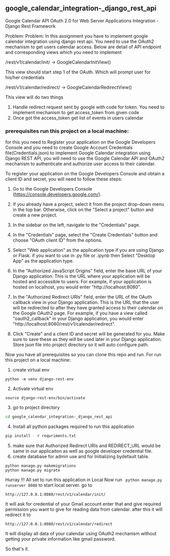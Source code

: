 ## google_calendar_integration-_django_rest_api
Google Calendar API OAuth 2.0 for Web Server Applications Integration - Django Rest Framework

Problem: Problem: In this assignment you have to implement google calendar integration using django rest api. You need to use the OAuth2 mechanism to
get users calendar access. Below are detail of API endpoint and corresponding views which you need to implement

/rest/v1/calendar/init/ -> GoogleCalendarInitView()

This view should start step 1 of the OAuth. Which will prompt user for
his/her credentials

/rest/v1/calendar/redirect/ -> GoogleCalendarRedirectView()

This view will do two things
1. Handle redirect request sent by google with code for token. You
need to implement mechanism to get access_token from given
code
2. Once got the access_token get list of events in users calendar

### prerequisites run this project on a local machine: 

for this you need to Register your application on the Google Developers Console and you need to create Google Account Credentials file(Credentials.json) to implement Google Calendar integration using Django REST API, you will need to use the Google Calendar API and OAuth2 mechanism to authenticate and authorize user access to their calendar.


To register your application on the Google Developers Console and obtain a client ID and secret, you will need to follow these steps:
1. Go to the Google Developers Console (https://console.developers.google.com/).

2. If you already have a project, select it from the project drop-down menu in the top bar. Otherwise, click on the "Select a project" button and create a new project.

3. In the sidebar on the left, navigate to the "Credentials" page.

4. In the "Credentials" page, select the "Create Credentials" button and choose "OAuth client ID" from the options.

5. Select "Web application" as the application type if you are using Django or Flask. if you want to use in .py file or .ipynb then Select "Desktop App" as the application type.

6. In the "Authorized JavaScript Origins" field, enter the base URL of your Django application. This is the URL where your application will be hosted and accessible to users. For example, if your application is hosted on localhost, you would enter "http://localhost:8080".

7. In the "Authorized Redirect URIs" field, enter the URL of the OAuth callback view in your Django application. This is the URL that the user will be redirected to after they have granted access to their calendar on the Google OAuth2 page. For example, if you have a view called "oauth2_callback" in your Django application, you would enter "http://localhost:8080/rest/v1/calendar/redirect".

8. Click "Create" and a client ID and secret will be generated for you. Make sure to save these as they will be used later in your Django application.
Store json file into project directory so it will auto configure path.

Now you have all prerequisites so you can clone this repo and run.
For run this project on a local machine:

1. create virtual env
```
python -m venv django-rest-env
```
2. Activate virtual env
```
source django-rest-env/bin/activate
```
3. go to project directory
```sh
cd google_calendar_integration-_django_rest_api
```
4. Install all python packages required to run this application
```sh
pip install - r requriments.txt
```
5. make sure that Authorized Redirect URIs and REDIRECT_URL would be same in our applicaiton as well as google developer credential file.
6. create database for admin use and for Initializing bydefault table.
``` 
python manage.py makemigrations
python manage.py migrate
```
Hurray !!! All set to run this application in Local
Now run ```  python manage.py runserver 8080 ``` to start local server.
go to 
```
http://127.0.0.1:8080/rest/v1/calendar/init/
```
It will ask for credential of your Gmail account enter that and give required permission you want to give for reading data from calendar.
after this it will redirect it to 
```
http://127.0.0.1:8080/rest/v1/calendar/redirect
```
It will display all data of your calendar using OAuth2 mechanism without getting your private information like gmail password.

So that's it.
